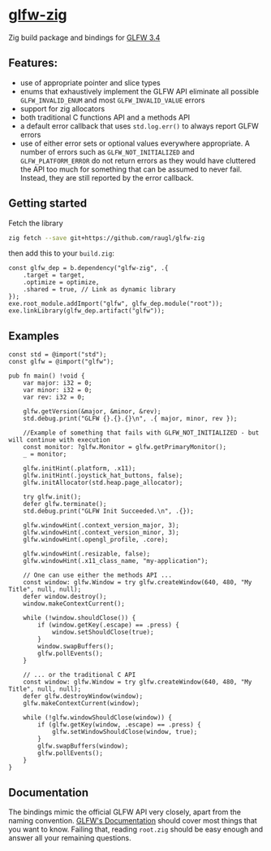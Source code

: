 # [glfw-zig](https://github.com/raugl/glfw-zig)

Zig build package and bindings for [GLFW 3.4](https://github.com/glfw/glfw/releases/tag/3.4)

## Features:

* use of appropriate pointer and slice types
* enums that exhaustively implement the GLFW API eliminate all possible `GLFW_INVALID_ENUM` and most `GLFW_INVALID_VALUE` errors
* support for zig allocators
* both traditional C functions API and a methods API
* a default error callback that uses `std.log.err()` to always report GLFW errors
* use of either error sets or optional values everywhere appropriate. A number of errors such as `GLFW_NOT_INITIALIZED` and `GLFW_PLATFORM_ERROR` do not return errors as they would have cluttered the API too much for something that can be assumed to never fail. Instead, they are still reported by the error callback.

## Getting started
Fetch the library
```sh
zig fetch --save git+https://github.com/raugl/glfw-zig
```

then add this to your `build.zig`:
```zig
const glfw_dep = b.dependency("glfw-zig", .{
    .target = target,
    .optimize = optimize,
    .shared = true, // Link as dynamic library
});
exe.root_module.addImport("glfw", glfw_dep.module("root"));
exe.linkLibrary(glfw_dep.artifact("glfw"));
```

## Examples

```zig
const std = @import("std");
const glfw = @import("glfw");

pub fn main() !void {
    var major: i32 = 0;
    var minor: i32 = 0;
    var rev: i32 = 0;

    glfw.getVersion(&major, &minor, &rev);
    std.debug.print("GLFW {}.{}.{}\n", .{ major, minor, rev });

    //Example of something that fails with GLFW_NOT_INITIALIZED - but will continue with execution
    const monitor: ?glfw.Monitor = glfw.getPrimaryMonitor();
    _ = monitor;

    glfw.initHint(.platform, .x11);
    glfw.initHint(.joystick_hat_buttons, false);
    glfw.initAllocator(std.heap.page_allocator);

    try glfw.init();
    defer glfw.terminate();
    std.debug.print("GLFW Init Succeeded.\n", .{});

    glfw.windowHint(.context_version_major, 3);
    glfw.windowHint(.context_version_minor, 3);
    glfw.windowHint(.opengl_profile, .core);

    glfw.windowHint(.resizable, false);
    glfw.windowHint(.x11_class_name, "my-application");

    // One can use either the methods API ...
    const window: glfw.Window = try glfw.createWindow(640, 480, "My Title", null, null);
    defer window.destroy();
    window.makeContextCurrent();

    while (!window.shouldClose()) {
        if (window.getKey(.escape) == .press) {
            window.setShouldClose(true);
        }
        window.swapBuffers();
        glfw.pollEvents();
    }

    // ... or the traditional C API
    const window: glfw.Window = try glfw.createWindow(640, 480, "My Title", null, null);
    defer glfw.destroyWindow(window);
    glfw.makeContextCurrent(window);

    while (!glfw.windowShouldClose(window)) {
        if (glfw.getKey(window, .escape) == .press) {
            glfw.setWindowShouldClose(window, true);
        }
        glfw.swapBuffers(window);
        glfw.pollEvents();
    }
}
```

## Documentation

The bindings mimic the official GLFW API very closely, apart from the naming convention. [GLFW's Documentation](https://www.glfw.org/documentation.html) should cover most things that you want to know. Failing that, reading `root.zig` should be easy enough and answer all your remaining questions.
